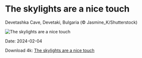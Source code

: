 # The skylights are a nice touch

Devetashka Cave, Devetaki, Bulgaria (© Jasmine_K/Shutterstock)

![The skylights are a nice touch](https://bing.com/th?id=OHR.DevetashkaCave_EN-US7989247628_UHD.jpg&rf=LaDigue_UHD.jpg&pid=hp&w=1024&h=576&rs=1&c=4)

Date: 2024-02-04

Download 4k: [The skylights are a nice touch](https://bing.com/th?id=OHR.DevetashkaCave_EN-US7989247628_UHD.jpg&rf=LaDigue_UHD.jpg&pid=hp&w=3840&h=2160&rs=1&c=4)


